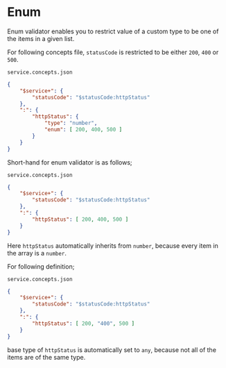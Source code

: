 # Enum

Enum validator enables you to restrict value of a custom type to be one of the
items in a given list.

For following concepts file, `statusCode` is restricted to be either `200`,
`400` or `500`.

`service.concepts.json`

```json
{
    "$service+": {
        "statusCode": "$statusCode:httpStatus"
    },
    ":": {
        "httpStatus": {
            "type": "number",
            "enum": [ 200, 400, 500 ]
        }
    }
}
```

Short-hand for enum validator is as follows;

`service.concepts.json`

```json
{
    "$service+": {
        "statusCode": "$statusCode:httpStatus"
    },
    ":": {
        "httpStatus": [ 200, 400, 500 ]
    }
}
```

Here `httpStatus` automatically inherits from `number`, because every item in
the array is a `number`.

For following definition;

`service.concepts.json`

```json
{
    "$service+": {
        "statusCode": "$statusCode:httpStatus"
    },
    ":": {
        "httpStatus": [ 200, "400", 500 ]
    }
}
```

base type of `httpStatus` is automatically set to `any`, because not all of the
items are of the same type.
